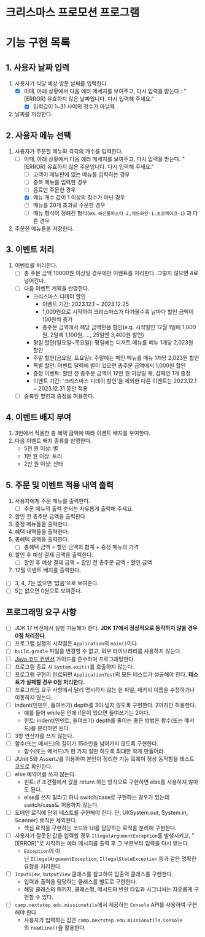 # 크리스마스 프로모션 프로그램

# 기능 구현 목록

## 1. 사용자 날짜 입력

1. 사용자가 식당 예상 방문 날짜를 입력한다.
    - [x]  이때, 아래 상황에서 다음 에러 메세지를 보여주고, 다시 입력을 받는다 : "[ERROR] 유효하지 않은 날짜입니다. 다시 입력해 주세요."
        - [x]  입력값이 1~31 사이의 정수가 아닐때
2. 날짜를 저장한다.



## 2. 사용자 메뉴 선택

1. 사용자가 주문할 메뉴와 각각의 개수를 입력한다.
    - [ ]  이때, 아래 상황에서 다음 에러 메세지를 보여주고, 다시 입력을 받는다. "[ERROR] 유효하지 않은 주문입니다. 다시 입력해 주세요."
        - [ ] 고객이 메뉴판에 없는 메뉴를 입력하는 경우
        - [ ] 중복 메뉴를 입력한 경우
        - [ ] 음료만 주문한 경우
        - [x] 메뉴 개수 값이 1 이상의 정수가 아닌 경우
        - [ ] 메뉴를 20개 초과로 주문한 경우
        - [ ] 메뉴 형식이 정해진 형식(ex. `해산물파스타-2,레드와인-1,초코케이크-1`) 과 다른 경우
2. 주문한 메뉴들을 저장한다.

## 3. 이벤트 처리

1. 이벤트를 처리한다.
    - [ ]  총 주문 금액 10000원 이상일 경우에만 이벤트를 처리한다. 그렇지 않으면 4로 넘어간다.
    - [ ]  다음 이벤트 계획을 반영한다.
        - 크리스마스 디데이 할인
            - 이벤트 기간: 2023.12.1 ~ 2023.12.25
            - 1,000원으로 시작하여 크리스마스가 다가올수록 날마다 할인 금액이 100원씩 증가
            - 총주문 금액에서 해당 금액만큼 할인(e.g. 시작일인 12월 1일에 1,000원, 2일에 1,100원, ..., 25일엔 3,400원 할인)
        - 평일 할인(일요일~목요일): 평일에는 디저트 메뉴를 메뉴 1개당 2,023원 할인
        - 주말 할인(금요일, 토요일): 주말에는 메인 메뉴를 메뉴 1개당 2,023원 할인
        - 특별 할인: 이벤트 달력에 별이 있으면 총주문 금액에서 1,000원 할인
        - 증정 이벤트: 할인 전 총주문 금액이 12만 원 이상일 때, 샴페인 1개 증정
        - 이벤트 기간: '크리스마스 디데이 할인'을 제외한 다른 이벤트는 2023.12.1 ~ 2023.12.31 동안 적용
    - [ ]  중복된 할인과 증정을 허용한다.

## 4. 이벤트 배지 부여

1. 3번에서 적용한 총 혜택 금액에 따라 이벤트 배지를 부여한다.
2. 다음 이벤트 배지 종류를 반영한다.
    - 5천 원 이상: 별
    - 1만 원 이상: 트리
    - 2만 원 이상: 산타

## 5. 주문 및 이벤트 적용 내역 출력

1. 사용자에게 주문 메뉴를 출력한다.
    - [ ]  주문 메뉴의 출력 순서는 자유롭게 출력해 주세요.
2. 할인 전 총주문 금액을 출력한다.
3. 증정 메뉴들을 출력한다.
4. 혜택 내역들을 출력한다.
5. 총혜택 금액을 출력한다.
    - [ ]  총혜택 금액 = 할인 금액의 합계 + 증정 메뉴의 가격
6. 할인 후 예상 결제 금액을 출력한다.
    - [ ]  할인 후 예상 결제 금액 = 할인 전 총주문 금액 - 할인 금액
7. 12월 이벤트 배지를 출력한다.
- [ ]  3, 4, 7는 없으면 ‘없음’으로 보여준다.
- [ ]  5는 없으면 0원으로 보여준다.

## 프로그래밍 요구 사항

- [ ]  JDK 17 버전에서 실행 가능해야 한다. **JDK 17에서 정상적으로 동작하지 않을 경우 0점 처리한다.**
- [ ]  프로그램 실행의 시작점은 `Application`의 `main()`이다.
- [ ]  `build.gradle` 파일을 변경할 수 없고, 외부 라이브러리를 사용하지 않는다.
- [ ]  [Java 코드 컨벤션](https://github.com/woowacourse/woowacourse-docs/tree/master/styleguide/java) 가이드를 준수하며 프로그래밍한다.
- [ ]  프로그램 종료 시 `System.exit()`를 호출하지 않는다.
- [ ]  프로그램 구현이 완료되면 `ApplicationTest`의 모든 테스트가 성공해야 한다. **테스트가 실패할 경우 0점 처리한다.**
- [ ]  프로그래밍 요구 사항에서 달리 명시하지 않는 한 파일, 패키지 이름을 수정하거나 이동하지 않는다.
- [ ]  indent(인덴트, 들여쓰기) depth를 3이 넘지 않도록 구현한다. 2까지만 허용한다.
    - 예를 들어 while문 안에 if문이 있으면 들여쓰기는 2이다.
    - 힌트: indent(인덴트, 들여쓰기) depth를 줄이는 좋은 방법은 함수(또는 메서드)를 분리하면 된다.
- [ ]  3항 연산자를 쓰지 않는다.
- [ ]  함수(또는 메서드)의 길이가 15라인을 넘어가지 않도록 구현한다.
    - 함수(또는 메서드)가 한 가지 일만 하도록 최대한 작게 만들어라.
- [ ]  JUnit 5와 AssertJ를 이용하여 본인이 정리한 기능 목록이 정상 동작함을 테스트 코드로 확인한다.
- [ ]  else 예약어를 쓰지 않는다.
    - 힌트: if 조건절에서 값을 return 하는 방식으로 구현하면 else를 사용하지 않아도 된다.
    - else를 쓰지 말라고 하니 switch/case로 구현하는 경우가 있는데 switch/case도 허용하지 않는다.
- [ ]  도메인 로직에 단위 테스트를 구현해야 한다. 단, UI(System.out, System.in, Scanner) 로직은 제외한다.
    - 핵심 로직을 구현하는 코드와 UI를 담당하는 로직을 분리해 구현한다.
- [ ]  사용자가 잘못된 값을 입력할 경우 `IllegalArgumentException`를 발생시키고, "[ERROR]"로 시작하는 에러 메시지를 출력 후 그 부분부터 입력을 다시 받는다.
    - `Exception`이 아닌 `IllegalArgumentException`, `IllegalStateException` 등과 같은 명확한 유형을 처리한다.
- [ ]  `InputView`, `OutputView` 클래스를 참고하여 입출력 클래스를 구현한다.
    - 입력과 출력을 담당하는 클래스를 별도로 구현한다.
    - 해당 클래스의 패키지, 클래스명, 메서드의 반환 타입과 시그니처는 자유롭게 구현할 수 있다.
- [ ]  `camp.nextstep.edu.missionutils`에서 제공하는 `Console` API를 사용하여 구현해야 한다.
    - 사용자가 입력하는 값은 `camp.nextstep.edu.missionutils.Console`의 `readLine()`을 활용한다.